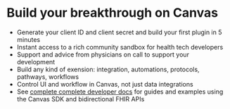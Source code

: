 # Build your breakthrough on Canvas
- Generate your client ID and client secret and build your first plugin in 5 minutes
- Instant access to a rich community sandbox for health tech developers
- Support and advice from physicians on call to support your development
- Build any kind of exension: integration, automations, protocols, pathways, workflows
- Control UI and workflow in Canvas, not just data integrations
- See [complete complete developer docs](https://docs.canvasmedical.com) for guides and examples using the Canvas SDK and bidirectional FHIR APIs
